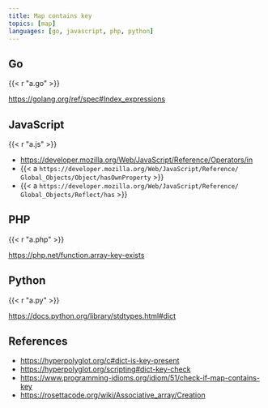 ```yaml
---
title: Map contains key
topics: [map]
languages: [go, javascript, php, python]
---
```


## Go

{{< r "a.go" >}}

<https://golang.org/ref/spec#Index_expressions>

## JavaScript

{{< r "a.js" >}}

- <https://developer.mozilla.org/Web/JavaScript/Reference/Operators/in>
- {{< a `https://developer.mozilla.org/Web/JavaScript/Reference/
   Global_Objects/Object/hasOwnProperty` >}}
- {{< a `https://developer.mozilla.org/Web/JavaScript/Reference/
   Global_Objects/Reflect/has` >}}

## PHP

{{< r "a.php" >}}

<https://php.net/function.array-key-exists>

## Python

{{< r "a.py" >}}

<https://docs.python.org/library/stdtypes.html#dict>

## References

- <https://hyperpolyglot.org/c#dict-is-key-present>
- <https://hyperpolyglot.org/scripting#dict-key-check>
- <https://www.programming-idioms.org/idiom/51/check-if-map-contains-key>
- <https://rosettacode.org/wiki/Associative_array/Creation>
